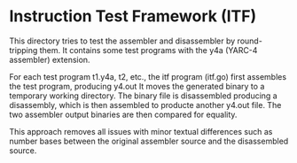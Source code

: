 # Instruction Test Framework (ITF)

This directory tries to test the assembler and disassembler by round-
tripping them. It contains some test programs with the y4a (YARC-4 assembler)
extension.

For each test program t1.y4a, t2, etc., the itf program (itf.go) first
assembles the test program, producing y4.out It moves the generated binary
to a temporary working directory. The binary file is disassembled producing
a disassembly, which is then assembled to producte another y4.out file.
The two assembler output binaries are then compared for equality.

This approach removes all issues with minor textual differences such as number
bases between the original assembler source and the disassembled source.
